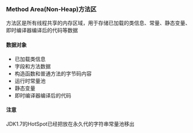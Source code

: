 ### Method Area(Non-Heap)方法区 ###
方法区是所有线程共享的内存区域，用于存储已加载的类信息、常量、静态变量、即时编译器编译后的代码等数据

#### 数据对象 ####
+ 已加载类信息
+ 字段和方法数据
+ 构造函数和普通方法的字节码内容
+ 运行时常量池
+ 静态变量
+ 即时编译器编译后的代码

#### 注意 ####
JDK1.7的HotSpot已经把放在永久代的字符串常量池移出